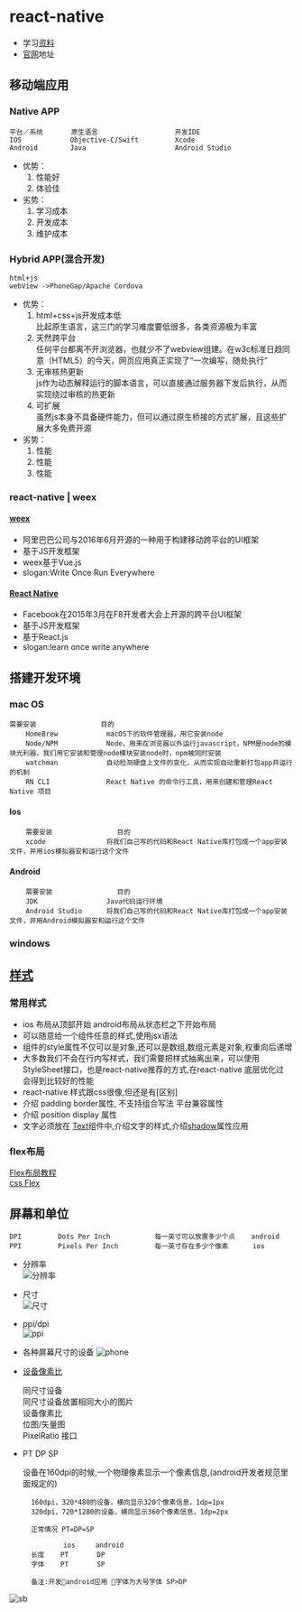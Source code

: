 # react-native
- 学习[资料]
- [官网]地址

## 移动端应用
### Native APP
    平台／系统       原生语言                   开发IDE
    IOS            Objective-C/Swift         Xcode
    Android        Java                      Android Studio
- 优势：
    1. 性能好 
    1. 体验佳
- 劣势：
    1. 学习成本
    1. 开发成本
    1. 维护成本

### Hybrid APP(混合开发)
    html+js      
    webView ->PhoneGap/Apache Cordova

- 优势：
    1. html+css+js开发成本低  
        比起原生语言，这三门的学习难度要低很多，各类资源极为丰富
    1. 天然跨平台  
    任何平台都离不开浏览器，也就少不了webview组建。在w3c标准日趋同意（HTML5）的今天，网页应用真正实现了“一次编写，随处执行”
    1. 无审核热更新  
    js作为动态解释运行的脚本语言，可以直接通过服务器下发后执行，从而实现绕过审核的热更新
    1. 可扩展  
    虽然js本身不具备硬件能力，但可以通过原生桥接的方式扩展，且这些扩展大多免费开源
- 劣势：
    1. 性能
    1. 性能
    1. 性能
### react-native | weex


#### [weex]
- 阿里巴巴公司与2016年6月开源的一种用于构建移动跨平台的UI框架
- 基于JS开发框架
- weex基于Vue.js
- slogan:Write Once Run Everywhere
#### [React Native]
- Facebook在2015年3月在F8开发者大会上开源的跨平台UI框架
- 基于JS开发框架
- 基于React.js 
- slogan:learn once write  anywhere

## 搭建开发环境

### mac OS

    需要安装                目的
        HomeBrew            macOS下的软件管理器，用它安装node
        Node/NPM            Node，用来在浏览器以外运行javascript，NPM是node的模块光利器，我们用它安装和管理node模块安装node时，npm被同时安装
        watchman            自动检测硬盘上文件的变化，从而实现自动重新打包app并运行的机制   
        RN CLI              React Native 的命令行工具，用来创建和管理React Native 项目
#### Ios
        需要安装                目的
        xcode               将我们自己写的代码和React Native库打包成一个app安装文件，并用ios模拟器安和运行这个文件

#### Android
        需要安装                目的
        JDK                 Java代码运行环境
        Android Studio      将我们自己写的代码和React Native库打包成一个app安装文件，并用Android模拟器安和运行这个文件    

### windows


## [样式]

### 常用样式
- ios 布局从顶部开始 android布局从状态栏之下开始布局
- 可以随意给一个组件任意的样式,使用jsx语法
- 组件的style属性不仅可以是对象,还可以是数组,数组元素是对象,权重向后递增
- 大多数我们不会在行内写样式，我们需要把样式抽离出来，可以使用StyleSheet接口，也是react-native推荐的方式,在react-native 底层优化过 会得到比较好的性能
- react-native 样式跟css很像,但还是有[区别]
- 介绍 padding border属性, 不支持组合写法  平台兼容属性
- 介绍 position display 属性
- 文字必须放在 [Text]组件中,介绍文字的样式,介绍[shadow]属性应用

### flex布局
[Flex布局教程]  
[css Flex]


## 屏幕和单位

    DPI         Dots Per Inch           每一英寸可以放置多少个点    android
    PPI         Pixels Per Inch         每一英寸存在多少个像素      ios

- 分辨率  
![分辨率]
- 尺寸  
![尺寸]
- ppi/dpi  
![ppi]
- 各种屏幕尺寸的设备
![phone]
- [设备像素比]

    同尺寸设备  
    同尺寸设备放置相同大小的图片  
    设备像素比  
    位图/矢量图  
    PixelRatio 接口  
- PT DP SP 

    设备在160dpi的时候,一个物理像素显示一个像素信息,(android开发者规范里面规定的) 

        160dpi，320*480的设备，横向显示320个像素信息，1dp=1px
        320dpi，720*1280的设备，横向显示360个像素信息，1dp=2px

        正常情况 PT=DP=SP

                ios     android
        长度    PT       DP
        字体    PT       SP

        备注:开发android应用 字体为大号字体 SP>DP

![sb]



[weex]:https://weex.incubator.apache.org/cn/
[React Native]:https://facebook.github.io/react-native/
[样式]:https://facebook.github.io/react-native/docs/view-style-props.html#style
[Text]:https://facebook.github.io/react-native/docs/text.html
[shadow]:https://facebook.github.io/react-native/docs/shadow-props.html
[Flex布局教程]:http://www.ruanyifeng.com/blog/2015/07/flex-grammar.html
[资料]:https://github.com/jondot/awesome-react-native
[官网]:https://facebook.github.io/react-native/
[css Flex]:./docs/css_flex.md
[分辨率]:./docs/image/fbl.png "分辨率"
[尺寸]:./docs/image/cc.png "尺寸"
[ppi]:./docs/image/ppi.png "ppi/dpi"
[phone]:./docs/image/phone.png "phone"
[设备像素比]:./docs/sbxsb.md
[sb]:./docs/image/sb.png "设备"
